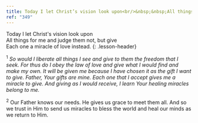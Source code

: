 ```yaml
---
title: Today I let Christ’s vision look upon<br/>&nbsp;&nbsp;All things for me and judge them not, but give<br/>&nbsp;&nbsp;Each one a miracle of love instead.
ref: "349"
---
```


Today I let Christ's vision look upon<br/>
All things for me and judge them not, but give<br/>
Each one a miracle of love instead.
{: .lesson-header}

<sup>1</sup> *So would I liberate all things I see and give to them the
freedom that I seek. For thus do I obey the law of love and give what I
would find and make my own. It will be given me because I have chosen it
as the gift I want to give. Father, Your gifts are mine. Each one that I
accept gives me a miracle to give. And giving as I would receive, I
learn Your healing miracles belong to me.*

<sup>2</sup> Our Father knows our needs. He gives us grace to meet them
all. And so we trust in Him to send us miracles to bless the world and
heal our minds as we return to Him.

